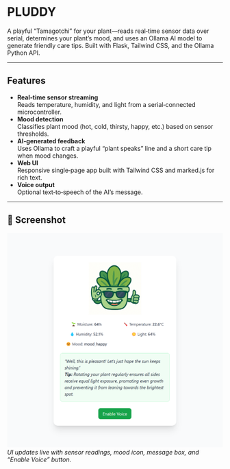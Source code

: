 # PLUDDY

A playful “Tamagotchi” for your plant—reads real‑time sensor data over serial, determines your plant’s mood, and uses an Ollama AI model to generate friendly care tips. Built with Flask, Tailwind CSS, and the Ollama Python API.

---

## Features

- **Real‑time sensor streaming**  
  Reads temperature, humidity, and light from a serial‑connected microcontroller.
- **Mood detection**  
  Classifies plant mood (hot, cold, thirsty, happy, etc.) based on sensor thresholds.
- **AI‑generated feedback**  
  Uses Ollama to craft a playful “plant speaks” line and a short care tip when mood changes.
- **Web UI**  
  Responsive single‑page app built with Tailwind CSS and marked.js for rich text.
- **Voice output**  
  Optional text‑to‑speech of the AI’s message.

---

## 📸 Screenshot

![Plant Tamagotchi UI](./static/images/screenshot.png)  
*UI updates live with sensor readings, mood icon, message box, and “Enable Voice” button.*
